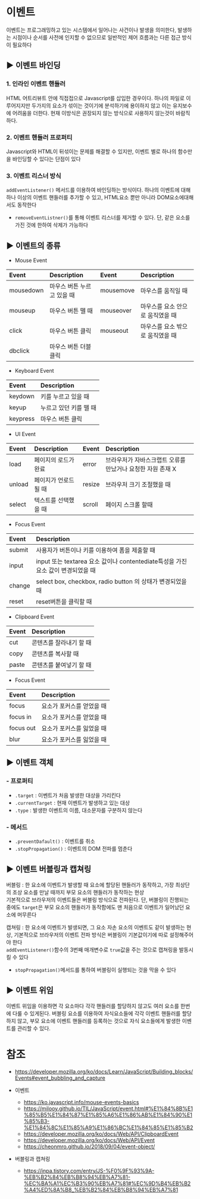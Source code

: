 # 이벤트

이벤트는 프로그래밍하고 있는 시스템에서 일어나는 사건이나 발생을 의미한다, 발생하는 시점이나 순서를 사전에 인지할 수 없으므로 일반적인 제어 흐름과는 다른 접근 방식이 필요하다

## ▶ 이벤트 바인딩

### 1. 인라인 이벤트 핸들러

HTML 어트리뷰트 안에 직접접으로 Javascript를 삽입한 경우이다. 하나의 파일로 이루어지지만 두가지의 요소가 섞이는 것이기에
분석하기에 용이하지 않고 이는 유지보수에 어려움을 더한다. 현재 이방식은 권장되지 않는 방식으로 사용하지 않는것이 바람직하다.

### 2. 이벤트 핸들러 프로퍼티

Javascript와 HTML이 뒤섞이는 문제를 해결할 수 있지만, 이벤트 별로 하나의 함수만을 바인딩할 수 있다는 단점이 있다

### 3. 이벤트 리스너 방식

`addEventListener()` 메서드를 이용하여 바인딩하는 방식이다. 하나의 이벤트에 대해 하나 이상의 이벤트 핸들러를 추가할 수 있고, HTML요소 뿐만 아니라 DOM요소에대해서도 동작한다

* `removeEventListner()`를 통해 이벤트 리스너를 제거할 수 있다. 단, 같은 요소를 가진 것에 한하여 삭제가 가능하다

## ▶ 이벤트의 종류

* Mouse Event

|Event    |Description|Event|Description|
|:---     |:---                     |:---     |:---|
|mousedown|마우스 버튼 누르고 있을 때 |mousemove|마우스를 움직일 때|
|mouseup  |마우스 버튼 뗄 때         |mouseover|마우스를 요소 안으로 움직였을 때|
|click    |마우스 버튼 클릭          |mouseout |마우스를 요소 밖으로 움직였을 때|
|dbclick  |마우스 버튼 더블 클릭      |         |      |

* Keyboard Event

|Event  |Description|
|:---   |:---|
|keydown|키를 누르고 있을 때 |
|keyup  |누르고 있던 키를 뗄 때|
|keypress|마우스 버튼 클릭|

* UI Event

|Event   |Description|Event   |Description|
|:---    |:---|:---    |:---|
|load    |페이지의 로드가 완료 |error |브라우저가 자바스크랩트 오류를 만났거나 요청한 자원 존재 X|
|unload  |페이지가 언로드 될 때|resize|브라우저 크기 조절했을 때|
|select  |텍스트를 선택했을 때 |scroll|페이지 스크롤 할때|

* Focus Event

|Event  |Description|
|:---   |:---|
|submit |사용자가 버튼이나 키를 이용하여 폼을 제출할 때|
|input  |input 또는 textarea 요소 값이나 contentediate특성을 가진 요소 값이 변경되었을 때|
|change |select box, checkbox, radio button 의 상태가 변경되었을 때|
|reset  |reset버튼을 클릭할 때|

* Clipboard Event

|Event |Description|
|:---  |:---|
|cut   |콘텐츠를 잘라내기 할 때 |
|copy  |콘텐츠를 복사할 때|
|paste |콘텐츠를 붙여넣기 할 때|

* Focus Event

|Event|Description|
|:--- |:---|
|focus|요소가 포커스를 얻었을 때|
|focus in |요소가 포커스를 얻었을 때|
|focus out|요소가 포커스를 잃었을 때|
|blur |요소가 포커스를 잃었을 때|

## ▶ 이벤트 객체

### - 프로퍼티

* `.target` : 이벤트가 처음 발생한 대상을 가리킨다
* `.currentTarget` : 현재 이벤트가 발생하고 있는 대상
* `.type` : 발생한 이벤트의 이름, 대소문자를 구분하지 않는다

### - 메서드

* `.preventDafault()` : 이벤트를 취소
* `.stopPropagation()` : 이벤트의 DOM 전파를 멈춘다

## ▶ 이벤트 버블링과 캡쳐링

버블링 : 한 요소에 이벤트가 발생할 때 요소에 할당된 핸들러가 동작하고, 가장 최상단의 조상 요소를 만날 때까지 부모 요소의 핸들러가 동작하는 현상<br/>기본적으로 브라우저의 이벤트들은 버블링 방식으로 전파된다. 단, 버블링이 진행되는 중에도 `target`은 부모 요소의 핸들러가 동작함에도 맨 처음으로 이벤트가 일어났던 요소에 머무른다

캡쳐링 : 한 요소에 이벤트가 발생되면, 그 요소 자손 요소의 이벤트도 같이 발생하는 현상, 기본적으로 브라우저의 이벤트 전파 방식은 버블링이 기본값이기에 따로 설정해주어야 한다<br/>
`addEventListener()`함수의 3번째 매개변수로 `true`값을 주는 것으로 캡쳐링을 발동시킬 수 있다

* `stopPropagation()`메서드를 통하여 버블링이 실행되는 것을 막을 수 있다

## ▶ 이벤트 위임

이벤트 위임을 이용하면 각 요소마다 각각 핸들러를 할당하지 않고도 여러 요소를 한번에 다룰 수 있게된다. 버블링 요소를 이용하여 자식요소들에 각각 이벤트 핸들러를 할당하지 않고, 부모 요소에 이벤트 핸들러를 등록하는 것으로 자식 요소들에게 발생한 이벤트를 관리할 수 있다. 

# 참조

* https://developer.mozilla.org/ko/docs/Learn/JavaScript/Building_blocks/Events#event_bubbling_and_capture

* 이벤트
    * https://ko.javascript.info/mouse-events-basics
    * https://milooy.github.io/TIL/JavaScript/event.html#%E1%84%8B%E1%85%B5%E1%84%87%E1%85%A6%E1%86%AB%E1%84%90%E1%85%B3-%E1%84%8C%E1%85%A9%E1%86%BC%E1%84%85%E1%85%B2
    * https://developer.mozilla.org/ko/docs/Web/API/ClipboardEvent
    * https://developer.mozilla.org/ko/docs/Web/API/Event
    * https://cheonmro.github.io/2018/09/04/event-object/

* 버블링과 캡쳐링
    * https://inpa.tistory.com/entry/JS-%F0%9F%93%9A-%EB%B2%84%EB%B8%94%EB%A7%81-%EC%BA%A1%EC%B3%90%EB%A7%81#%EC%9D%B4%EB%B2%A4%ED%8A%B8_%EB%B2%84%EB%B8%94%EB%A7%81